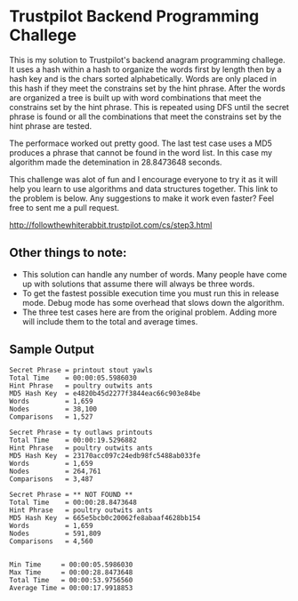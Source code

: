 # Trustpilot Backend Programming Challege

This is my solution to Trustpilot's backend anagram programming challege. It uses a hash within a hash to organize the words first by length then by a hash key and is the chars sorted alphabetically. Words are only placed in this hash if they meet the constrains set by the hint phrase. After the words are organized a tree is built up with word combinations that meet the constrains set by the hint phrase. This is repeated using DFS until the secret phrase is found or all the combinations that meet the constrains set by the hint phrase are tested.

The performace worked out pretty good. The last test case uses a MD5 produces a phrase that cannot be found in the word list. In this case my algorithm made the detemination in 28.8473648 seconds.

This challenge was alot of fun and I encourage everyone to try it as it will help you learn to use algorithms and data structures together. This link to the problem is below. Any suggestions to make it work even faster? Feel free to sent me a pull request.

http://followthewhiterabbit.trustpilot.com/cs/step3.html

## Other things to note:
- This solution can handle any number of words. Many people have come up with solutions that assume there will always be three words.
- To get the fastest possible execution time you must run this in release mode. Debug mode has some overhead that slows down the algorithm.
- The three test cases here are from the original problem. Adding more will include them to the total and average times.

## Sample Output
```
Secret Phrase = printout stout yawls
Total Time    = 00:00:05.5986030
Hint Phrase   = poultry outwits ants
MD5 Hash Key  = e4820b45d2277f3844eac66c903e84be
Words         = 1,659
Nodes         = 38,100
Comparisons   = 1,527

Secret Phrase = ty outlaws printouts
Total Time    = 00:00:19.5296882
Hint Phrase   = poultry outwits ants
MD5 Hash Key  = 23170acc097c24edb98fc5488ab033fe
Words         = 1,659
Nodes         = 264,761
Comparisons   = 3,487

Secret Phrase = ** NOT FOUND **
Total Time    = 00:00:28.8473648
Hint Phrase   = poultry outwits ants
MD5 Hash Key  = 665e5bcb0c20062fe8abaaf4628bb154
Words         = 1,659
Nodes         = 591,809
Comparisons   = 4,560


Min Time     = 00:00:05.5986030
Max Time     = 00:00:28.8473648
Total Time   = 00:00:53.9756560
Average Time = 00:00:17.9918853
```
